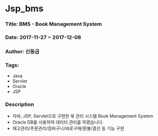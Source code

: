 # Jsp_bms

### Title:  BMS - Book Management System
### Date:   2017-11-27 ~ 2017-12-08
### Author: 신동금
### Tags:
  - Java
  - Servlet
  - Oracle
  - JSP

### Description
  - 자바, JSP, Servlet으로 구현한 북 관리 시스템 Book Management System
  - Oracle DB를 사용하여 데이터 관리를 하였습니다.
  - 재고관리/주문관리/장바구니/바로구매/환불/결산 등 기능 구현
